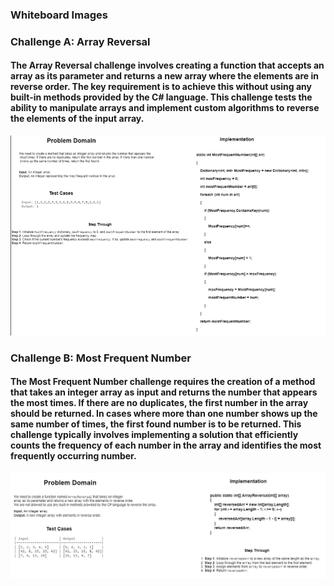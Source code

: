 ### Whiteboard Images

### Challenge A: Array Reversal

#### The Array Reversal challenge involves creating a function that accepts an array as its parameter and returns a new array where the elements are in reverse order. The key requirement is to achieve this without using any built-in methods provided by the C# language. This challenge tests the ability to manipulate arrays and implement custom algorithms to reverse the elements of the input array.
![Array Reversal Whiteboard](./whiteboard-challenges/Most_Frequent_Number.PNG)



### Challenge B: Most Frequent Number

#### The Most Frequent Number challenge requires the creation of a method that takes an integer array as input and returns the number that appears the most times. If there are no duplicates, the first number in the array should be returned. In cases where more than one number shows up the same number of times, the first found number is to be returned. This challenge typically involves implementing a solution that efficiently counts the frequency of each number in the array and identifies the most frequently occurring number.
![Most Frequent Number Whiteboard](./whiteboard-challenges/Revers_Array.jpg)